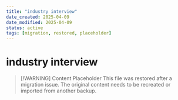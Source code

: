 ```yaml
---
title: "industry interview"
date_created: 2025-04-09
date_modified: 2025-04-09
status: active
tags: [migration, restored, placeholder]
---
```


# industry interview

> [\!WARNING] Content Placeholder
> This file was restored after a migration issue. The original content needs to be recreated or imported from another backup.

